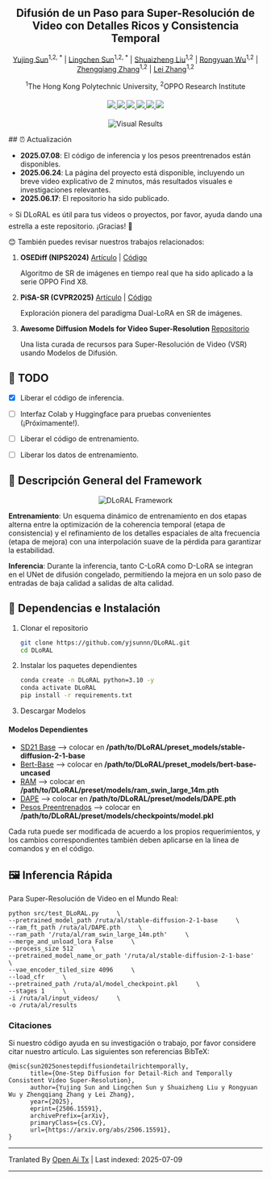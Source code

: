<div align="center">
<h2>Difusión de un Paso para Super-Resolución de Video con Detalles Ricos y Consistencia Temporal</h2>

[Yujing Sun](https://yjsunnn.github.io/)<sup>1,2, *</sup> | 
[Lingchen Sun](https://scholar.google.com/citations?hl=zh-CN&tzom=-480&user=ZCDjTn8AAAAJ)<sup>1,2, *</sup> | 
[Shuaizheng Liu](https://scholar.google.com/citations?user=wzdCc-QAAAAJ&hl=en)<sup>1,2</sup> | 
[Rongyuan Wu](https://scholar.google.com/citations?user=A-U8zE8AAAAJ&hl=zh-CN)<sup>1,2</sup> | 
[Zhengqiang Zhang](https://scholar.google.com.tw/citations?user=UX26wSMAAAAJ&hl=en)<sup>1,2</sup> | 
[Lei Zhang](https://www4.comp.polyu.edu.hk/~cslzhang)<sup>1,2</sup>

<sup>1</sup>The Hong Kong Polytechnic University, <sup>2</sup>OPPO Research Institute
</div>

<div>
    <h4 align="center">
        <a href="https://yjsunnn.github.io/DLoRAL-project/" target='_blank'>
        <img src="https://img.shields.io/badge/💡-Página%20del%20Proyecto-gold">
        </a>
        <a href="https://arxiv.org/pdf/2506.15591" target='_blank'>
        <img src="https://img.shields.io/badge/arXiv-2312.06640-b31b1b.svg">
        </a>
        <a href="https://www.youtube.com/embed/Jsk8zSE3U-w?si=jz1Isdzxt_NqqDFL&vq=hd1080" target='_blank'>
        <img src="https://img.shields.io/badge/Video%20Demostración-%23FF0000.svg?logo=YouTube&logoColor=white">
        </a>
        <a href="https://www.youtube.com/embed/xzZL8X10_KU?si=vOB3chIa7Zo0l54v" target="_blank">
        <img src="https://img.shields.io/badge/Explicador%20de%202%20Minutos-brightgreen?logo=YouTube&logoColor=white">
        </a>
        </a>
        <a href="https://github.com/yjsunnn/Awesome-video-super-resolution-diffusion" target="_blank">
        <img src="https://img.shields.io/badge/GitHub-Awesome--VSR--Diffusion-181717.svg?logo=github&logoColor=white">
        </a>
<!--         <a href="https://www.youtube.com/embed/Jsk8zSE3U-w?si=jz1Isdzxt_NqqDFL&vq=hd1080" target='_blank'>
        <img src="https://img.shields.io/badge/1--Min%20Algorithm%20Explainer-%23FF0000.svg?logo=YouTube&logoColor=white">
        </a> -->
        <a href="https://github.com/yjsunnn/DLoRAL" target='_blank' style="text-decoration: none;"><img src="https://visitor-badge.laobi.icu/badge?page_id=yjsunnn/DLoRAL"></a>
    </h4>
</div>

<p align="center">

<img src="https://raw.githubusercontent.com/yjsunnn/DLoRAL/main/assets/visual_results.svg" alt="Visual Results">

</p>
## ⏰ Actualización

- **2025.07.08**: El código de inferencia y los pesos preentrenados están disponibles.
- **2025.06.24**: La página del proyecto está disponible, incluyendo un breve video explicativo de 2 minutos, más resultados visuales e investigaciones relevantes.
- **2025.06.17**: El repositorio ha sido publicado.

:star: Si DLoRAL es útil para tus videos o proyectos, por favor, ayuda dando una estrella a este repositorio. ¡Gracias! :hugs:

😊 También puedes revisar nuestros trabajos relacionados:

1. **OSEDiff (NIPS2024)** [Artículo](https://arxiv.org/abs/2406.08177) | [Código](https://github.com/cswry/OSEDiff/)  

   Algoritmo de SR de imágenes en tiempo real que ha sido aplicado a la serie OPPO Find X8.

2. **PiSA-SR (CVPR2025)** [Artículo](https://arxiv.org/pdf/2412.03017) | [Código](https://github.com/csslc/PiSA-SR) 

   Exploración pionera del paradigma Dual-LoRA en SR de imágenes.

3. **Awesome Diffusion Models for Video Super-Resolution** [Repositorio](https://github.com/yjsunnn/Awesome-video-super-resolution-diffusion)

   Una lista curada de recursos para Super-Resolución de Video (VSR) usando Modelos de Difusión.
## 👀 TODO
- [x] Liberar el código de inferencia.
- [ ] Interfaz Colab y Huggingface para pruebas convenientes (¡Próximamente!).
- [ ] Liberar el código de entrenamiento.
- [ ] Liberar los datos de entrenamiento.


## 🌟 Descripción General del Framework

<p align="center">

<img src="https://raw.githubusercontent.com/yjsunnn/DLoRAL/main/assets/pipeline.svg" alt="DLoRAL Framework">

</p>

**Entrenamiento**: Un esquema dinámico de entrenamiento en dos etapas alterna entre la optimización de la coherencia temporal (etapa de consistencia) y el refinamiento de los detalles espaciales de alta frecuencia (etapa de mejora) con una interpolación suave de la pérdida para garantizar la estabilidad.

**Inferencia**: Durante la inferencia, tanto C-LoRA como D-LoRA se integran en el UNet de difusión congelado, permitiendo la mejora en un solo paso de entradas de baja calidad a salidas de alta calidad.
## 🔧 Dependencias e Instalación

1. Clonar el repositorio
    ```bash
    git clone https://github.com/yjsunnn/DLoRAL.git
    cd DLoRAL
    ```

2. Instalar los paquetes dependientes
    ```bash
    conda create -n DLoRAL python=3.10 -y
    conda activate DLoRAL
    pip install -r requirements.txt
    ```

3. Descargar Modelos 
#### Modelos Dependientes
* [SD21 Base](https://huggingface.co/stabilityai/stable-diffusion-2-1-base) --> colocar en **/path/to/DLoRAL/preset_models/stable-diffusion-2-1-base**
* [Bert-Base](https://huggingface.co/google-bert/bert-base-uncased) --> colocar en **/path/to/DLoRAL/preset_models/bert-base-uncased**
* [RAM](https://huggingface.co/spaces/xinyu1205/recognize-anything/blob/main/ram_swin_large_14m.pth) --> colocar en **/path/to/DLoRAL/preset/models/ram_swin_large_14m.pth**
* [DAPE](https://drive.google.com/file/d/1KIV6VewwO2eDC9g4Gcvgm-a0LDI7Lmwm/view?usp=drive_link) --> colocar en **/path/to/DLoRAL/preset/models/DAPE.pth**
* [Pesos Preentrenados](https://drive.google.com/file/d/1vpcaySpRx_K-tXq2D2EBqFZ-03Foky8G/view?usp=sharing) --> colocar en **/path/to/DLoRAL/preset/models/checkpoints/model.pkl**

Cada ruta puede ser modificada de acuerdo a los propios requerimientos, y los cambios correspondientes también deben aplicarse en la línea de comandos y en el código.
## 🖼️ Inferencia Rápida
Para Super-Resolución de Video en el Mundo Real:

```
python src/test_DLoRAL.py     \
--pretrained_model_path /ruta/al/stable-diffusion-2-1-base     \
--ram_ft_path /ruta/al/DAPE.pth     \
--ram_path '/ruta/al/ram_swin_large_14m.pth'     \
--merge_and_unload_lora False     \
--process_size 512     \
--pretrained_model_name_or_path '/ruta/al/stable-diffusion-2-1-base'     \
--vae_encoder_tiled_size 4096     \
--load_cfr     \
--pretrained_path /ruta/al/model_checkpoint.pkl     \
--stages 1     \
-i /ruta/al/input_videos/     \
-o /ruta/al/results
```
### Citaciones
Si nuestro código ayuda en su investigación o trabajo, por favor considere citar nuestro artículo.
Las siguientes son referencias BibTeX:

```
@misc{sun2025onestepdiffusiondetailrichtemporally,
      title={One-Step Diffusion for Detail-Rich and Temporally Consistent Video Super-Resolution}, 
      author={Yujing Sun and Lingchen Sun y Shuaizheng Liu y Rongyuan Wu y Zhengqiang Zhang y Lei Zhang},
      year={2025},
      eprint={2506.15591},
      archivePrefix={arXiv},
      primaryClass={cs.CV},
      url={https://arxiv.org/abs/2506.15591}, 
}
```

---

Tranlated By [Open Ai Tx](https://github.com/OpenAiTx/OpenAiTx) | Last indexed: 2025-07-09

---